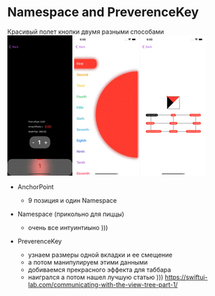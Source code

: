 # Namespace and PreverenceKey
Красивый полет кнопки двумя разными способами
<img src="https://github.com/ihValery/NamespaceAndPreverenceKey/blob/main/Images/example1.gif?raw=true"></a>
<img src="https://github.com/ihValery/NamespaceAndPreverenceKey/blob/main/Images/example2.gif?raw=true"></a>
<img src="https://github.com/ihValery/NamespaceAndPreverenceKey/blob/main/Images/example3.gif?raw=truef"></a>

- AnchorPoint
    - 9 позиция и один Namespace

- Namespace (прикольно для пиццы)
    - очень все интуинтиыно )))

- PreverenceKey
    - узнаем размеры одной вкладки и ее смещение
    - а потом манипулируем этими данными
    - добиваемся прекрасного эффекта для таббара
    - наигрался а потом нашел лучшую статью ))) https://swiftui-lab.com/communicating-with-the-view-tree-part-1/
